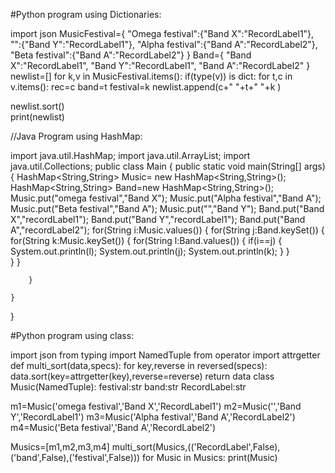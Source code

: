 #Python program using Dictionaries:

import json
MusicFestival={
    "Omega festival":{"Band X":"RecordLabel1"},
    "":{"Band Y":"RecordLabel1"},
    "Alpha festival":{"Band A":"RecordLabel2"},
    "Beta festival":{"Band A":"RecordLabel2"}
}
Band={
    "Band X":"RecordLabel1",
    "Band Y":"RecordLabel1",
    "Band A":"RecordLabel2"
}    
newlist=[]
for k,v in MusicFestival.items():
    if(type(v)) is dict:
        for t,c in v.items():
          rec=c
          band=t
          festival=k
          newlist.append(c+" "+t+" "+k )
         
newlist.sort()          
print(newlist) 

//Java Program using HashMap:

import java.util.HashMap;
import java.util.ArrayList;
import java.util.Collections;
public class Main {
    public static void main(String[] args) {
        HashMap<String,String> Music= new HashMap<String,String>();
        HashMap<String,String> Band=new HashMap<String,String>();
        Music.put("omega festival","Band X");
        Music.put("Alpha festival","Band A");
        Music.put("Beta festival","Band A");
        Music.put("","Band Y");
        Band.put("Band X","recordLabel1");
        Band.put("Band Y","recordLabel1");
        Band.put("Band A","recordLabel2");
        for(String i:Music.values())
        {
            for(String j:Band.keySet())
            {
                for(String k:Music.keySet())
                {
                    for(String l:Band.values())
                    {
                        if(i==j)
                        {
                          System.out.println(l);
                          System.out.println(j);
                          System.out.println(k);
                        }
                    }    
                }
            }
            
        }
      
    }
}

#Python program using class:

import json
from typing import NamedTuple
from operator import attrgetter
def multi_sort(data,specs):
    for key,reverse in reversed(specs):
        data.sort(key=attrgetter(key),reverse=reverse)
    return data
class Music(NamedTuple):
      festival:str
      band:str
      RecordLabel:str

m1=Music('omega festival','Band X','RecordLabel1')
m2=Music('','Band Y','RecordLabel1')
m3=Music('Alpha festival','Band A','RecordLabel2')
m4=Music('Beta festival','Band A','RecordLabel2')
 
Musics=[m1,m2,m3,m4]
multi_sort(Musics,(('RecordLabel',False),('band',False),('festival',False)))
for Music in Musics:
    print(Music)
